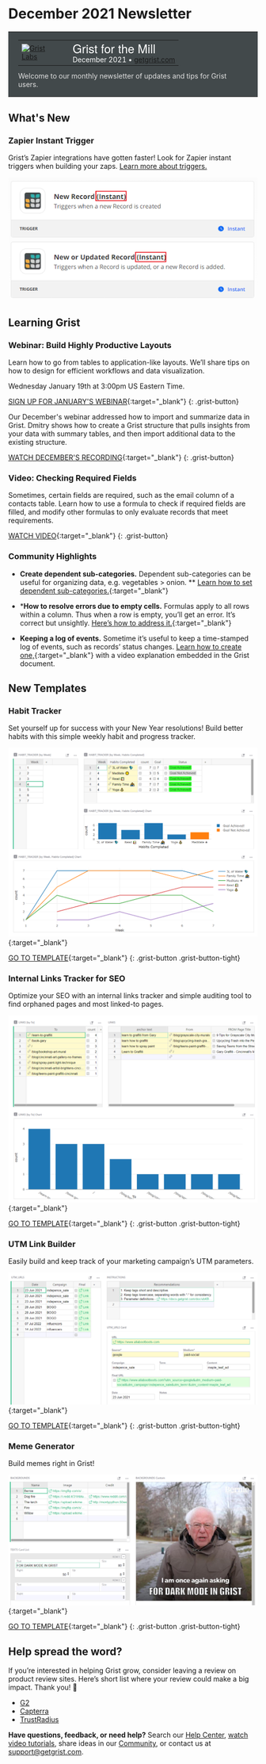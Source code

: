 # December 2021 Newsletter

<style>
  /* restore some poorly overridden defaults */
  .newsletter-header .table {
    background-color: initial;
    border: initial;
  }
  .newsletter-header .table > tbody > tr > td {
    padding: initial;
    border: initial;
    vertical-align: initial;
  }
  .newsletter-header img.header-img {
    padding: initial;
    max-width: initial;
    display: initial;
    padding: initial;
    line-height: initial;
    background-color: initial;
    border: initial;
    border-radius: initial;
    margin: initial;
  }

  /* copy newsletter styles, with a prefix for sufficient specificity */
  .newsletter-header .header {
    border: none;
    padding: 0;
    margin: 0;
  }
  .newsletter-header table > tbody > tr > td.header-image {
    width: 80px;
    padding-right: 16px;
  }
  .newsletter-header table > tbody > tr > td.header-text {
    background-color: #42494B;
    padding: 16px 20px;
  }
  .newsletter-header table.header-top {
    border: none;
    padding: 0;
    margin: 0;
    width: 100%;
  }
  .header-title {
    font-family: Helvetica Neue, Helvetica, Arial, sans-serif;
    font-size: 24px;
    line-height: 28px;
    color: #FFFFFF;
  }
  .header-month {
    color: #FFFFFF;
  }
  .header-welcome {
    margin-top: 12px;
    color: #FFFFFF;
  }
</style>
<div class="newsletter-header">
<table class="header" cellpadding="0" cellspacing="0" border="0"><tr>
  <td class="header-text">
    <table class="header-top"><tr>
      <td class="header-image">
        <a href="https://www.getgrist.com">
          <img class="header-img" src="/images/newsletters/2020-12/grist-labs-new-year.png" width="80" height="80" alt="Grist Labs" border="0">
        </a>
      </td>
      <td class="header-top-text">
        <div class="header-title">Grist for the Mill</div>
        <div class="header-month">December 2021
          &#8226; <a href="https://www.getgrist.com/">getgrist.com</a></div>
      </td>
    </tr></table>
    <div class="header-welcome" style="color: #e0e0e0;">
      Welcome to our monthly newsletter of updates and tips for Grist users.
    </div>
  </td>
</tr></table>
</div>

## What's New

### Zapier Instant Trigger

Grist’s Zapier integrations have gotten faster! Look for Zapier instant triggers when building your zaps. [Learn more about triggers.](../integrators.md#example-sending-email-alerts)

![Zapier Instant Triggers](../images/newsletters/2021-12/zapier-instant-triggers.png)

## Learning Grist

### Webinar: Build Highly Productive Layouts

Learn how to go from tables to application-like layouts. We’ll share tips on how to design for efficient workflows and data visualization. 

Wednesday January 19th at 3:00pm US Eastern Time.

[SIGN UP FOR JANUARY'S WEBINAR](https://www.getgrist.com/learn-grist-webinar/){:target="\_blank"}
{: .grist-button}

Our December's webinar addressed how to import and summarize data in Grist. Dmitry shows how to create a Grist structure that pulls insights from your data with summary tables, and then import additional data to the existing structure.

[WATCH DECEMBER'S RECORDING](https://www.youtube.com/watch?v=vAXODeSKnvM){:target="\_blank"}
{: .grist-button}

### Video: Checking Required Fields

Sometimes, certain fields are required, such as the email column of a contacts table. Learn how to use a formula to check if required fields are filled, and modify other formulas to only evaluate records that meet requirements.

[WATCH VIDEO](https://www.youtube.com/watch?v=0-S5g-HFfTk){:target="\_blank"}
{: .grist-button}

### Community Highlights

* **Create dependent sub-categories.** Dependent sub-categories can be useful for organizing data, e.g. vegetables > onion. ** [Learn how to set dependent sub-categories.](https://community.getgrist.com/t/how-to-create-dependent-sub-categories/414/10){:target="\_blank"}

* ***How to resolve errors due to empty cells.** Formulas apply to all rows within a column. Thus when a row is empty, you’ll get an error. It’s correct but unsightly. [Here’s how to address it.](https://community.getgrist.com/t/typeerror-how-to-resolve-errors-in-a-formula-column-due-to-empty-cells/){:target="\_blank"}

* **Keeping a log of events.** Sometime it’s useful to keep a time-stamped log of events, such as records’ status changes. [Learn how to create one,](https://community.getgrist.com/t/keeping-a-log-of-events/467/5){:target="\_blank"} with a video explanation embedded in the Grist document.

## New Templates

### Habit Tracker

Set yourself up for success with your New Year resolutions! Build better habits with this simple weekly habit and progress tracker.

[![Screenshot of Habit Tracker](../images/newsletters/2021-12/habit-tracker.png)](https://templates.getgrist.com/1BR9vm6GPTGX/Habit-Tracker){:target="\_blank"}

[GO TO TEMPLATE](https://templates.getgrist.com/1BR9vm6GPTGX/Habit-Tracker){:target="\_blank"}
{: .grist-button .grist-button-tight}

### Internal Links Tracker for SEO

Optimize your SEO with an internal links tracker and simple auditing tool to find orphaned pages and most linked-to pages.

[![Screenshot of Internal Links Tracker for SEO](../images/newsletters/2021-12/internal-links.png)](https://templates.getgrist.com/j9ZH7rPGafbH~9Hi9rVZ8yrvAFLkEgJt5ut~26/Internal-Links-Tracker-for-SEO){:target="\_blank"}

[GO TO TEMPLATE](https://templates.getgrist.com/j9ZH7rPGafbH~9Hi9rVZ8yrvAFLkEgJt5ut~26/Internal-Links-Tracker-for-SEO){:target="\_blank"}
{: .grist-button .grist-button-tight}

### UTM Link Builder

Easily build and keep track of your marketing campaign’s UTM parameters.

[![Screenshot of UTM Link Builder](../images/newsletters/2021-12/utm-links.png)](https://templates.getgrist.com/7ukkYDiNCYKw/UTM-Link-Builder){:target="\_blank"}

[GO TO TEMPLATE](https://templates.getgrist.com/7ukkYDiNCYKw/UTM-Link-Builder){:target="\_blank"}
{: .grist-button .grist-button-tight}

### Meme Generator

Build memes right in Grist!

[![Screenshot of Meme Generator](../images/newsletters/2021-12/meme-generator.png)](https://templates.getgrist.com/gtzQwTXkgzFG/Meme-Generator){:target="\_blank"}

[GO TO TEMPLATE](https://templates.getgrist.com/gtzQwTXkgzFG/Meme-Generator){:target="\_blank"}
{: .grist-button .grist-button-tight}

## Help spread the word?
If you’re interested in helping Grist grow, consider leaving a review on product review sites. Here’s  short list where your review could make a big impact. Thank you! 🙏


* [G2](https://www.g2.com/products/grist/)
* [Capterra](https://www.capterra.com/p/232821/Grist/)
* [TrustRadius](https://www.trustradius.com/products/grist/)

**Have questions, feedback, or need help?** Search our [Help Center](../index.md), [watch video
tutorials](https://www.youtube.com/channel/UCx0ioQrrC-bIrkmZ7ZULr0g/playlists), share ideas in our
[Community](https://community.getgrist.com), or contact us at <support@getgrist.com>.